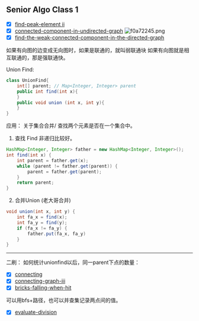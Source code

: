 ## Senior Algo Class 1
- [x] [find-peak-element ii](https://www.lintcode.com/problem/find-peak-element-ii/description)
- [x] [connected-component-in-undirected-graph](https://www.lintcode.com/problem/connected-component-in-undirected-graph/description)
![f0a72245.png](:storage\4c828536-a3d0-4f7e-a16a-06f21ba5a4ea\f0a72245.png)
- [x] [find-the-weak-connected-component-in-the-directed-graph](https://www.lintcode.com/problem/find-the-weak-connected-component-in-the-directed-graph/description)

如果有向图的边变成无向图时，如果是联通的，就叫弱联通块
如果有向图就是相互联通的，那是强联通快。

Union Find:
```java
class UnionFind{
	int[] parent; // Map<Integer, Integer> parent
	public int find(int x){
	}
	public void union (int x, int y){
	}
}
```

应用： 关于集合合并/ 查找两个元素是否在一个集合中。

1. 查找 Find
非递归比较好。 

```java
HashMap<Integer, Integer> father = new HashMap<Integer, Integer>();
int find(int x) {
	int parent = father.get(x);
	while (parent != father.get(parent)) {
		parent = father.get(parent);
	}
	return parent;
}
```
2. 合并Union (老大哥合并)

```java
void union(int x, int y) {
	int fa_x = find(x);
	int fa_y = find(y);
	if (fa_x != fa_y) {
		father.put(fa_x, fa_y)
	}
}
```
---
二刷：
如何统计unionfind以后，同一parent下点的数量：
- [x] [connecting ](https://www.lintcode.com/problem/connecting-graph-ii/description) 
- [x] [connecting-graph-iii](https://www.lintcode.com/problem/connecting-graph-iii/description)
- [x] [bricks-falling-when-hit](https://www.lintcode.com/problem/bricks-falling-when-hit/)

可以用bfs+路径，也可以并查集记录两点间的值。
- [x] [evaluate-division](https://www.lintcode.com/problem/evaluate-division/)



